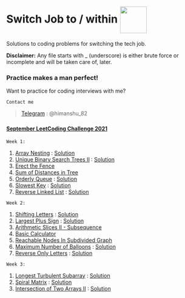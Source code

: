 # Switch Job to / within <img src="https://user-images.githubusercontent.com/34882878/130913521-4b23d603-a919-4b26-a9d7-fc32377c690a.png" width="70" align="center">
Solutions to coding problems for switching the tech job.

<strong>Disclaimer:</strong> Any file starts with _ (underscore) is either brute force or incomplete and will be taken care of, later.

### Practice makes a man perfect!
Want to practice for coding interviews with me?

`Contact me`
>[Telegram](https://telegram.org) : @himanshu_82  
<!-- >[Gmail](https://www.google.com/intl/en-GB/gmail/about/#) : pandit98himanshu@gmail.com -->

###
#### [September LeetCoding Challenge 2021](https://leetcode.com/explore/challenge/card/september-leetcoding-challenge-2021/636/week-1-september-1st-september-7th/)
`Week 1:`
1. [Array Nesting](https://leetcode.com/problems/array-nesting/) : [Solution](https://github.com/Pandit98himanshu/SwitchJob/blob/master/leetcode/ArrayNesting.java)
2. [Unique Binary Search Trees II](https://leetcode.com/problems/unique-binary-search-trees-ii/) : [Solution](https://github.com/Pandit98himanshu/SwitchJob/blob/master/leetcode/UniqueBinarySearchTreesII.java)
3. [Erect the Fence](https://leetcode.com/problems/erect-the-fence/)
4. [Sum of Distances in Tree](https://leetcode.com/problems/sum-of-distances-in-tree/)
5. [Orderly Queue](https://leetcode.com/problems/orderly-queue/) : [Solution](https://github.com/Pandit98himanshu/SwitchJob/blob/master/leetcode/OrderlyQueue.java)
6. [Slowest Key](https://leetcode.com/problems/slowest-key/) : [Solution](https://github.com/Pandit98himanshu/SwitchJob/blob/master/leetcode/SlowestKey.java)
7. [Reverse Linked List](https://leetcode.com/problems/reverse-linked-list/) : [Solution](https://github.com/Pandit98himanshu/SwitchJob/blob/master/leetcode/ReverseLinkedList.java)

`Week 2:`
1. [Shifting Letters](https://leetcode.com/problems/shifting-letters/) : [Solution](https://github.com/Pandit98himanshu/SwitchJob/blob/master/leetcode/ShiftingLetters.java)
2. [Largest Plus Sign](https://leetcode.com/problems/largest-plus-sign/) : [Solution](https://github.com/Pandit98himanshu/SwitchJob/blob/master/leetcode/LargestPlusSign.java)
3. [Arithmetic Slices II - Subsequence](https://leetcode.com/problems/arithmetic-slices-ii-subsequence/)
4. [Basic Calculator](https://leetcode.com/problems/basic-calculator/)
5. [Reachable Nodes In Subdivided Graph](https://leetcode.com/problems/reachable-nodes-in-subdivided-graph/)
6. [Maximum Number of Balloons](https://leetcode.com/problems/maximum-number-of-balloons/) : [Solution](https://github.com/Pandit98himanshu/SwitchJob/blob/master/leetcode/MaximumNumberOfBalloons.java)
7. [Reverse Only Letters](https://leetcode.com/problems/reverse-only-letters/) : [Solution](https://github.com/Pandit98himanshu/SwitchJob/blob/master/leetcode/ReverseOnlyLetters.java)

`Week 3:`
1. [Longest Turbulent Subarray](https://leetcode.com/problems/longest-turbulent-subarray/) : [Solution](https://github.com/Pandit98himanshu/SwitchJob/blob/master/leetcode/LongestTurbulentSubarray.java)
2. [Spiral Matrix](https://leetcode.com/problems/spiral-matrix/) : [Solution](https://github.com/Pandit98himanshu/SwitchJob/blob/master/leetcode/SpiralMatrix.java)
3. [Intersection of Two Arrays II](https://leetcode.com/problems/intersection-of-two-arrays-ii/) : [Solution](https://github.com/Pandit98himanshu/SwitchJob/blob/master/leetcode/IntersectionOfTwoArraysII.java)
